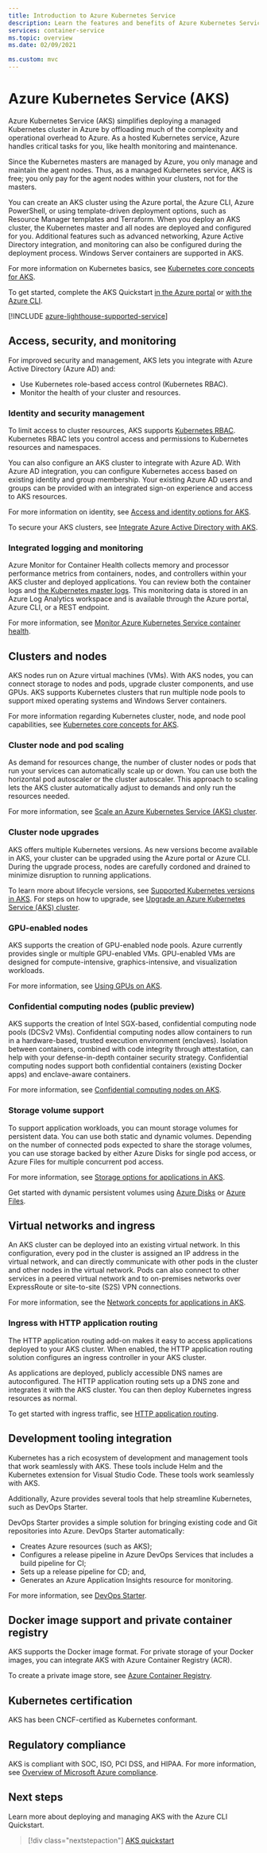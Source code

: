 ```yaml
---
title: Introduction to Azure Kubernetes Service
description: Learn the features and benefits of Azure Kubernetes Service to deploy and manage container-based applications in Azure.
services: container-service
ms.topic: overview
ms.date: 02/09/2021

ms.custom: mvc
---
```


# Azure Kubernetes Service (AKS)

Azure Kubernetes Service (AKS) simplifies deploying a managed Kubernetes cluster in Azure by offloading much of the complexity and operational overhead to Azure. As a hosted Kubernetes service, Azure handles critical tasks for you, like health monitoring and maintenance.  

Since the Kubernetes masters are managed by Azure, you only manage and maintain the agent nodes. Thus, as a managed Kubernetes service, AKS is free; you only pay for the agent nodes within your clusters, not for the masters.  

You can create an AKS cluster using the Azure portal, the Azure CLI, Azure PowerShell, or using template-driven deployment options, such as Resource Manager templates and Terraform. When you deploy an AKS cluster, the Kubernetes master and all nodes are deployed and configured for you. 
Additional features such as advanced networking, Azure Active Directory integration, and monitoring can also be configured during the deployment process. Windows Server containers are supported in AKS.

For more information on Kubernetes basics, see [Kubernetes core concepts for AKS][concepts-clusters-workloads].

To get started, complete the AKS Quickstart [in the Azure portal][aks-portal] or [with the Azure CLI][aks-cli].

[!INCLUDE [azure-lighthouse-supported-service](../../includes/azure-lighthouse-supported-service.md)]

## Access, security, and monitoring

For improved security and management, AKS lets you integrate with Azure Active Directory (Azure AD) and:
* Use Kubernetes role-based access control (Kubernetes RBAC). 
* Monitor the health of your cluster and resources.

### Identity and security management

To limit access to cluster resources, AKS supports [Kubernetes RBAC][kubernetes-rbac]. Kubernetes RBAC lets you control access and permissions to Kubernetes resources and namespaces.  

You can also configure an AKS cluster to integrate with Azure AD. With Azure AD integration, you can configure Kubernetes access based on existing identity and group membership. Your existing Azure AD users and groups can be provided with an integrated sign-on experience and access to AKS resources.  

For more information on identity, see [Access and identity options for AKS][concepts-identity].

To secure your AKS clusters, see [Integrate Azure Active Directory with AKS][aks-aad].

### Integrated logging and monitoring

Azure Monitor for Container Health collects memory and processor performance metrics from containers, nodes, and controllers within your AKS cluster and deployed applications. You can review both the container logs and [the Kubernetes master logs][aks-master-logs]. This monitoring data is stored in an Azure Log Analytics workspace and is available through the Azure portal, Azure CLI, or a REST endpoint.

For more information, see [Monitor Azure Kubernetes Service container health][container-health].

## Clusters and nodes

AKS nodes run on Azure virtual machines (VMs). With AKS nodes, you can connect storage to nodes and pods, upgrade cluster components, and use GPUs. AKS supports Kubernetes clusters that run multiple node pools to support mixed operating systems and Windows Server containers.  

For more information regarding Kubernetes cluster, node, and node pool capabilities, see [Kubernetes core concepts for AKS][concepts-clusters-workloads].

### Cluster node and pod scaling

As demand for resources change, the number of cluster nodes or pods that run your services can automatically scale up or down. You can use both the horizontal pod autoscaler or the cluster autoscaler. This approach to scaling lets the AKS cluster automatically adjust to demands and only run the resources needed.

For more information, see [Scale an Azure Kubernetes Service (AKS) cluster][aks-scale].

### Cluster node upgrades

AKS offers multiple Kubernetes versions. As new versions become available in AKS, your cluster can be upgraded using the Azure portal or Azure CLI. During the upgrade process, nodes are carefully cordoned and drained to minimize disruption to running applications.  

To learn more about lifecycle versions, see [Supported Kubernetes versions in AKS][aks-supported versions]. For steps on how to upgrade, see [Upgrade an Azure Kubernetes Service (AKS) cluster][aks-upgrade].

### GPU-enabled nodes

AKS supports the creation of GPU-enabled node pools. Azure currently provides single or multiple GPU-enabled VMs. GPU-enabled VMs are designed for compute-intensive, graphics-intensive, and visualization workloads.

For more information, see [Using GPUs on AKS][aks-gpu].

### Confidential computing nodes (public preview)

AKS supports the creation of Intel SGX-based, confidential computing node pools (DCSv2 VMs). Confidential computing nodes allow containers to run in a hardware-based, trusted execution environment (enclaves). Isolation between containers, combined with code integrity through attestation, can help with your defense-in-depth container security strategy. Confidential computing nodes support both confidential containers (existing Docker apps) and enclave-aware containers.

For more information, see [Confidential computing nodes on AKS][conf-com-node].

### Storage volume support

To support application workloads, you can mount storage volumes for persistent data. You can use both static and dynamic volumes. Depending on the number of connected pods expected to share the storage volumes, you can use storage backed by either Azure Disks for single pod access, or Azure Files for multiple concurrent pod access.

For more information, see [Storage options for applications in AKS][concepts-storage].

Get started with dynamic persistent volumes using [Azure Disks][azure-disk] or [Azure Files][azure-files].

## Virtual networks and ingress

An AKS cluster can be deployed into an existing virtual network. In this configuration, every pod in the cluster is assigned an IP address in the virtual network, and can directly communicate with other pods in the cluster and other nodes in the virtual network. Pods can also connect to other services in a peered virtual network and to on-premises networks over ExpressRoute or site-to-site (S2S) VPN connections.  

For more information, see the [Network concepts for applications in AKS][aks-networking].

### Ingress with HTTP application routing

The HTTP application routing add-on makes it easy to access applications deployed to your AKS cluster. When enabled, the HTTP application routing solution configures an ingress controller in your AKS cluster.  

As applications are deployed, publicly accessible DNS names are autoconfigured. The HTTP application routing sets up a DNS zone and integrates it with the AKS cluster. You can then deploy Kubernetes ingress resources as normal.  

To get started with ingress traffic, see [HTTP application routing][aks-http-routing].

## Development tooling integration

Kubernetes has a rich ecosystem of development and management tools that work seamlessly with AKS. These tools include Helm and the Kubernetes extension for Visual Studio Code. These tools work seamlessly with AKS.  

Additionally, Azure provides several tools that help streamline Kubernetes, such as DevOps Starter.  

DevOps Starter provides a simple solution for bringing existing code and Git repositories into Azure. DevOps Starter automatically:
* Creates Azure resources (such as AKS); 
* Configures a release pipeline in Azure DevOps Services that includes a build pipeline for CI; 
* Sets up a release pipeline for CD; and, 
* Generates an Azure Application Insights resource for monitoring. 

For more information, see [DevOps Starter][azure-devops].

## Docker image support and private container registry

AKS supports the Docker image format. For private storage of your Docker images, you can integrate AKS with Azure Container Registry (ACR).

To create a private image store, see [Azure Container Registry][acr-docs].

## Kubernetes certification

AKS has been CNCF-certified as Kubernetes conformant.

## Regulatory compliance

AKS is compliant with SOC, ISO, PCI DSS, and HIPAA. For more information, see [Overview of Microsoft Azure compliance][compliance-doc].

## Next steps

Learn more about deploying and managing AKS with the Azure CLI Quickstart.

> [!div class="nextstepaction"]
> [AKS quickstart][aks-cli]

<!-- LINKS - external -->
[aks-engine]: https://github.com/Azure/aks-engine
[kubectl-overview]: https://kubernetes.io/docs/user-guide/kubectl-overview/
[compliance-doc]: https://gallery.technet.microsoft.com/Overview-of-Azure-c1be3942

<!-- LINKS - internal -->
[acr-docs]: ../container-registry/container-registry-intro.md
[aks-aad]: ./azure-ad-integration-cli.md
[aks-cli]: ./kubernetes-walkthrough.md
[aks-gpu]: ./gpu-cluster.md
[aks-http-routing]: ./http-application-routing.md
[aks-networking]: ./concepts-network.md
[aks-portal]: ./kubernetes-walkthrough-portal.md
[aks-scale]: ./tutorial-kubernetes-scale.md
[aks-upgrade]: ./upgrade-cluster.md
[azure-dev-spaces]: ../dev-spaces/index.yml
[azure-devops]: ../devops-project/overview.md
[azure-disk]: ./azure-disks-dynamic-pv.md
[azure-files]: ./azure-files-dynamic-pv.md
[container-health]: ../azure-monitor/containers/container-insights-overview.md
[aks-master-logs]: ./view-control-plane-logs.md
[aks-supported versions]: supported-kubernetes-versions.md
[concepts-clusters-workloads]: concepts-clusters-workloads.md
[kubernetes-rbac]: concepts-identity.md#kubernetes-role-based-access-control-kubernetes-rbac
[concepts-identity]: concepts-identity.md
[concepts-storage]: concepts-storage.md
[conf-com-node]: ../confidential-computing/confidential-nodes-aks-overview.md